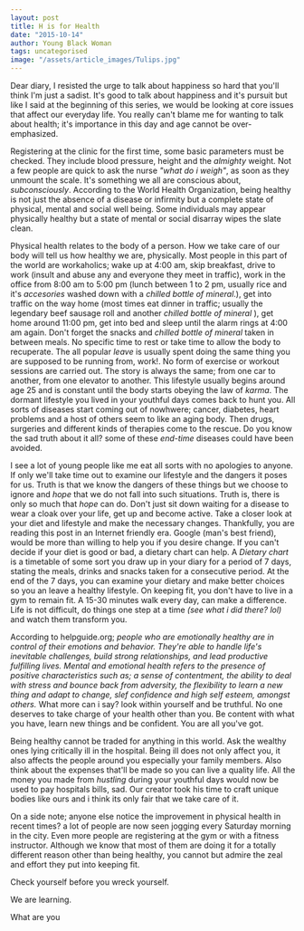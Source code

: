 ```yaml
---
layout: post
title: H is for Health
date: "2015-10-14"
author: Young Black Woman
tags: uncategorised
image: "/assets/article_images/Tulips.jpg"
---
```


Dear diary,
I resisted the urge to talk about happiness so hard that you'll think I'm just a sadist. It's good to talk about happiness and it's pursuit but like I said at the beginning of this series, we would be looking at core issues that affect our everyday life. You really can't blame me for wanting to talk about health; it's importance in this day and age cannot be over-emphasized.

Registering at the clinic for the first time, some basic parameters must be checked. They include blood pressure, height and the *almighty* weight. Not a few people are quick to ask the nurse *"what do i weigh"*, as soon as they unmount the scale. It's something we all are conscious about, *subconsciously*. According to the World Health Organization, being healthy is not just the absence of a disease or infirmity but a complete state of physical, mental and social well being. Some individuals may appear physically healthy but a state of mental or social disarray wipes the slate clean.

Physical health relates to the body of a person. How we take care of our body will tell us how healthy we are, physically. Most people in this part of the world are workaholics; wake up at 4:00 am, skip breakfast, drive to work (insult and abuse any and everyone they meet in traffic), work in the office from 8:00 am to 5:00 pm (lunch between 1 to 2 pm, usually rice and it's *accesories* washed down with a *chilled bottle of mineral*.), get into traffic on the way home (most times eat dinner in traffic; usually the legendary beef sausage roll and another *chilled bottle of mineral* ), get home around 11:00 pm, get into bed and sleep until the alarm rings at 4:00 am again. Don't forget the snacks and *chilled bottle of mineral* taken in between meals. No specific time to rest or take time to allow the body to recuperate. The all popular *leave* is usually spent doing the same thing you are supposed to be running from, work!. No form of exercise or workout sessions are carried out. The story is always the same; from one car to another, from one elevator to another. This lifestyle usually begins around age 25 and is constant until the body starts obeying the law of *karma*. The dormant lifestyle you lived in your youthful days comes back to hunt you. All sorts of diseases start coming out of nowhwere; cancer, diabetes, heart problems and a host of others seem to like an aging body. Then drugs, surgeries and different kinds of therapies come to the rescue. Do you know the sad truth about it all? some of these *end-time* diseases could have been avoided.

I see a lot of young people like me eat all sorts with no apologies to anyone. If only we'll take time out to examine our lifestyle and the dangers it poses for us. Truth is that we know the dangers of these things but we choose to ignore and *hope* that we do not fall into such situations. Truth is, there is only so much that *hope* can do. Don't just sit down waiting for a disease to wear a cloak over your life, get up and become active. Take a closer look at your diet and lifestyle and make the necessary changes. Thankfully, you are reading this post in an Internet friendly era. Google (man's best friend), would be more than willing to help you if you desire change. If you can't decide if your diet is good or bad, a dietary chart can help. A *Dietary chart* is a timetable of some sort you draw up in your diary for a period of 7 days, stating the meals, drinks and snacks taken for a consecutive period. At the end of the 7 days, you can examine your dietary and make better choices so you an leave a healthy lifestyle. On keeping fit, you don't have to live in a gym to remain fit. A 15-30 minutes walk every day, can make a difference. Life is not difficult, do things one step at a time *(see what i did there? lol)* and watch them transform you.

According to helpguide.org; *people who are emotionally healthy are in control of their emotions and behavior. They're able to handle life's inevitable challenges, build strong relationships, and lead productive fulfilling lives. Mental and emotional health refers to the presence of positive characteristics such as; a sense of contentment, the ability to deal with stress and bounce back from adversity, the flexibility to learn a new thing and adapt to change, slef confidence and high self esteem, amongst others.* What more can i say? look within yourself and be truthful. No one deserves to take charge of your health other than you. Be content with what you have, learn new things and be confident. You are all you've got.

Being healthy cannot be traded for anything in this world. Ask the wealthy ones lying critically ill in the hospital. Being ill does not only affect you, it also affects the people around you especially your family members. Also think about the expenses that'll be made so you can live a quality life. All the money you made from *hustling* during your youthful days would now be used to pay hospitals bills, sad. Our creator took his time to craft unique bodies like ours and i think its only fair that we take care of it. 

On a side note; anyone else notice the improvement in physical health in recent times? a lot of people are now seen jogging every Saturday morning in the city. Even more people are registering at the gym or with a fitness instructor. Although we know that most of them are doing it for a totally different reason other than being healthy, you cannot but admire the zeal and effort they put into keeping fit.

Check yourself before you wreck yourself.

We are learning.

What are you
